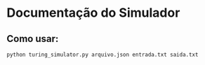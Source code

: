 # Documentação do Simulador

## Como usar:
```bash
python turing_simulator.py arquivo.json entrada.txt saida.txt
